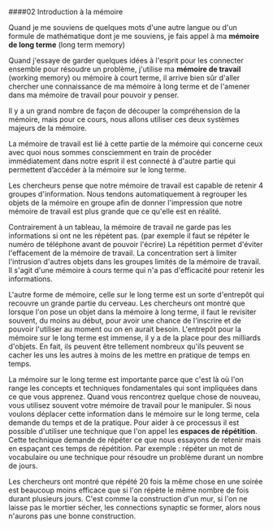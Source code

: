 ####02 Introduction à la mémoire

Quand je me souviens de quelques mots d'une autre langue ou d'un formule de mathématique dont je me souviens, je fais appel à ma **mémoire de long terme** (long term memory) 

Quand j'essaye de garder quelques idées à l'esprit pour les connecter ensemble pour résoudre un problème, j'utilise ma **mémoire de travail** (working memory) ou mémoire à court terme, il arrive bien sûr d'aller chercher une connaissance de ma mémoire à long terme et de l'amener dans ma mémoire de travail pour pouvoir y penser.

Il y a un grand nombre de façon de découper la compréhension de la mémoire, mais pour ce cours, nous allons utiliser ces deux systèmes majeurs de la mémoire.

La mémoire de travail est lié à cette partie de la mémoire qui concerne ceux avec quoi nous sommes  consciemment en train de procéder immédiatement dans notre esprit il est connecté à d'autre partie qui permettent d’accéder à la mémoire sur le long terme.

Les chercheurs pense que notre mémoire de travail est capable de retenir 4 groupes d'information. Nous tendons automatiquement à regrouper les objets de la mémoire en groupe afin de donner l'impression que notre mémoire de travail est plus grande que ce qu'elle est en réalité.

Contrairement à un tableau, la mémoire de travail ne garde pas les informations si ont ne les répètent pas. (par exemple il faut se répéter le numéro de téléphone avant de pouvoir l'écrire) La répétition permet d'éviter l'effacement de la mémoire de travail. La concentration sert à limiter l'intrusion d'autres objets dans les groupes limités de la mémoire de travail. Il s'agit d'une mémoire à cours terme qui n'a pas d'efficacité pour retenir les informations.

L'autre forme de mémoire, celle sur le long terme est un sorte d'entrepôt qui recouvre un grande partie du cerveau. Les chercheurs ont montré que lorsque l'on pose un objet dans la mémoire à long terme, il faut le revisiter souvent, du moins au début, pour avoir une chance de l'inscrire et de pouvoir l'utiliser au moment ou on en aurait besoin. L'entrepôt pour la mémoire sur le long terme est immense, il y a de la place pour des milliards d'objets. En fait, ils peuvent être tellement nombreux qu'ils peuvent se cacher les uns les autres à moins de les mettre en pratique de temps en temps.

La mémoire sur le long terme est importante parce que c'est là où l'on range les concepts et techniques fondamentales qui sont impliquées dans ce que vous apprenez. Quand vous rencontrez quelque chose de nouveau, vous utilisez souvent votre mémoire de travail pour le manipuler. Si nous voulons déplacer cette information dans le mémoire sur le long terme, cela demande du temps et de la pratique. Pour aider à ce processus il est possible d'utiliser une technique que l'on appel les **espaces de répétition**. Cette technique demande de répéter ce que nous essayons de retenir mais en espaçant ces temps de répétition. Par exemple : répéter un mot de vocabulaire ou une technique pour résoudre un problème durant un nombre de jours. 

Les chercheurs ont montré que répété 20 fois la même chose en une soirée est beaucoup moins efficace que si l'on répète le même nombre de fois durant plusieurs jours. C'est comme la construction d'un mur, si l'on ne laisse pas le mortier sécher, les connections synaptic se former, alors nous n'aurons pas une bonne construction.